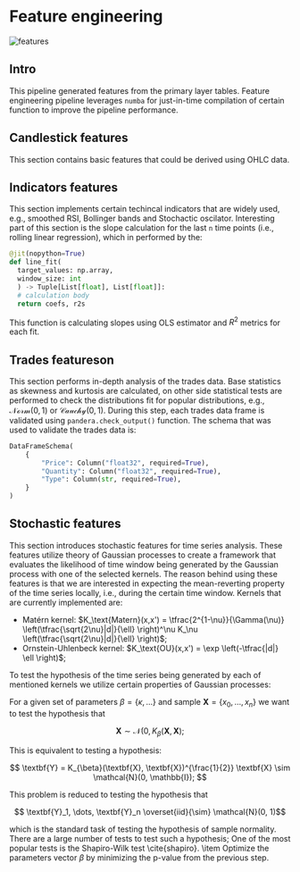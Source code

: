 # Feature engineering
![features](https://github.com/AlexanderShulzhenko/volatility-prediction/assets/80621503/cdc784b6-2404-4176-ba0e-9e12e0db32f4)

## Intro
This pipeline generated features from the primary layer tables. Feature engineering pipeline leverages `numba` for just-in-time compilation of certain function to improve the pipeline performance.

## Candlestick features
This section contains basic features that could be derived using OHLC data. 

## Indicators features
This section implements certain techincal indicators that are widely used, e.g., smoothed RSI, Bollinger bands and Stochactic oscilator. Interesting part of this section is the slope calculation for the last `n` time points (i.e., rolling linear regression), which in performed by the:
```python
@jit(nopython=True) 
def line_fit(
  target_values: np.array,
  window_size: int
  ) -> Tuple[List[float], List[float]]:
  # calculation body
  return coefs, r2s
```
This function is calculating slopes using OLS estimator and $R^2$ metrics for each fit.

## Trades featureson
This section performs in-depth analysis of the trades data. Base statistics as skewness and kurtosis are calculated, on other side statistical tests are performed to check the distributions fit for popular distributions, e.g., $\mathcal{Norm(0, 1)}$ or $\mathcal{Cauchy(0, 1)}$. During this step, each trades data frame is validated using `pandera.check_output()` function. The schema that was used to validate the trades data is:
```python
DataFrameSchema(
    {
        "Price": Column("float32", required=True),
        "Quantity": Column("float32", required=True),
        "Type": Column(str, required=True),
    }
)
```

## Stochastic features
This section introduces stochastic features for time series analysis. These features utilize theory of Gaussian processes to create a framework that evaluates the likelihood of time window being generated by the Gaussian process with one of the selected kernels. The reason behind using these features is that we are interested in expecting the mean-reverting property of the time series locally, i.e., during the certain time window. Kernels that are currently implemented are:
- Matérn kernel: $K_\text{Matern}(x,x') = \tfrac{2^{1-\nu}}{\Gamma(\nu)} \left(\tfrac{\sqrt{2\nu}|d|}{\ell} \right)^\nu K_\nu \left(\tfrac{\sqrt{2\nu}|d|}{\ell} \right)$;
- Ornstein-Uhlenbeck kernel: $K_\text{OU}(x,x') = \exp \left(-\tfrac{|d|} \ell \right)$;

To test the hypothesis of the time series being generated by each of mentioned kernels we utilize certain properties of Gaussian processes:

For a given set of parameters $\beta = \{\kappa, \dots\}$ and sample $\textbf{X} = \{x_0, \dots, x_n\}$ we want to test the hypothesis that 

$$\textbf {X} \sim \mathcal{N}(0, K_{\beta}(\textbf{X}, \textbf{X});$$

This is equivalent to testing a hypothesis:

$$ \textbf{Y} = K_{\beta}(\textbf{X}, \textbf{X})^{\frac{1}{2}} \textbf{X} \sim \mathcal{N}(0, \mathbb{I}); $$

This problem is reduced to testing the hypothesis that

$$ \textbf{Y}_1, \dots, \textbf{Y}_n \overset{iid}{\sim} \mathcal{N}(0, 1)$$

which is the standard task of testing the hypothesis of sample normality. There are a large number of tests to test such a hypothesis; One of the most popular tests is the Shapiro-Wilk test \cite{shapiro}.
\item Optimize the parameters vector $\beta$ by minimizing the p-value from the previous step.
